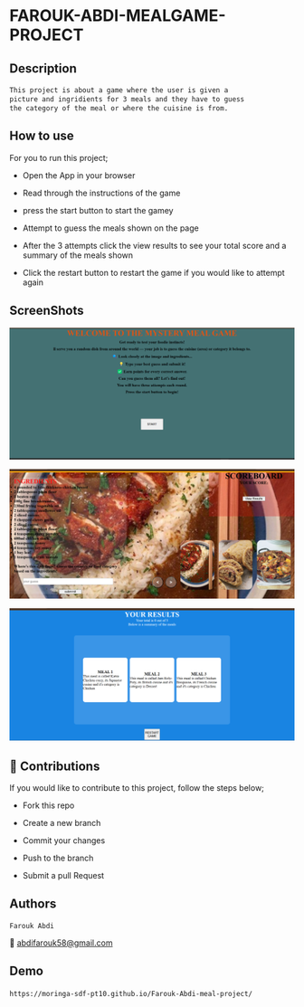 # FAROUK-ABDI-MEALGAME-PROJECT

## Description

    This project is about a game where the user is given a
    picture and ingridients for 3 meals and they have to guess
    the category of the meal or where the cuisine is from.

## How to use

  For you to run this project;

- Open the App in your browser

- Read through the instructions of the game

- press the start button to start the gamey

- Attempt to guess the meals shown on the page

- After the 3 attempts click the view results to see your total score and a summary of the meals shown

- Click the restart button to restart the game if you would like to attempt again

## ScreenShots

![alt text](</Assets/Screenshot 2025-04-18 081249.png>)

![alt text](</Assets/Screenshot 2025-04-18 193719.png>)

![alt text](</Assets/Screenshot 2025-04-18 193732.png>)

## :hammer: Contributions

If you would like to contribute to this project, follow the steps below;

- Fork this repo

- Create a new branch

- Commit your changes

- Push to the branch

- Submit a pull Request

## Authors

    Farouk Abdi
  :email: abdifarouk58@gmail.com

  ## Demo

  `https://moringa-sdf-pt10.github.io/Farouk-Abdi-meal-project/`